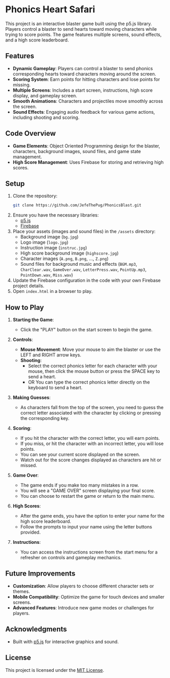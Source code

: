 # Phonics Heart Safari

This project is an interactive blaster game built using the p5.js library. Players control a blaster to send hearts toward moving characters while trying to score points. 
The game features multiple screens, sound effects, and a high score leaderboard.

## Features

- **Dynamic Gameplay**: Players can control a blaster to send phonics corresponding hearts toward characters moving around the screen.
- **Scoring System**: Earn points for hitting characters and lose points for missing.
- **Multiple Screens**: Includes a start screen, instructions, high score display, and gameplay screen.
- **Smooth Animations**: Characters and projectiles move smoothly across the screen.
- **Sound Effects**: Engaging audio feedback for various game actions, including shooting and scoring.

## Code Overview
- **Game Elements**: Object Oriented Programming design for the blaster, characters, background images, sound files, and game state management.
- **High Score Management**: Uses Firebase for storing and retrieving high scores.

## Setup

1. Clone the repository:
   ```bash
   git clone https://github.com/JefeThePug/PhonicsBlast.git
   ```
2. Ensure you have the necessary libraries:
   - [p5.js](https://p5js.org/)
   - [Firebase](https://firebase.google.com/)
3. Place your assets (images and sound files) in the `/assets` directory:
   - Background image (`bg.jpg`)
   - Logo image (`logo.jpg`)
   - Instruction image (`instruc.jpg`)
   - High score background image (`highscore.jpg`)
   - Character images (`A.png`, `B.png`, ..., `Z.png`)
   - Sound files for background music and effects (`BGM.mp3`, `CharClear.wav`, `GameOver.wav`, `LetterPress.wav`, `PointUp.mp3`, `PointDown.wav`, `Miss.wav`)
4. Update the Firebase configuration in the code with your own Firebase project details.
5. Open `index.html` in a browser to play.

## How to Play

1. **Starting the Game**: 
   - Click the "PLAY" button on the start screen to begin the game.
   
2. **Controls**:
   - **Mouse Movement**: Move your mouse to aim the blaster or use the LEFT and RIGHT arrow keys.
   - **Shooting**:
     - Select the correct phonics letter for each character with your mouse, then click the mouse button or press the SPACE key to send a heart.
     - OR You can type the correct phonics letter directly on the keyboard to send a heart.

3. **Making Guesses**:
   - As characters fall from the top of the screen, you need to guess the correct letter associated with the character by clicking or pressing the corresponding key.
   

4. **Scoring**:
   - If you hit the character with the correct letter, you will earn points.
   - If you miss, or hit the character with an incorrect letter, you will lose points.
   - You can see your current score displayed on the screen.
   - Watch out for the score changes displayed as characters are hit or missed.

6. **Game Over**:
   - The game ends if you make too many mistakes in a row.
   - You will see a "GAME OVER" screen displaying your final score.
   - You can choose to restart the game or return to the main menu.

7. **High Scores**:
   - After the game ends, you have the option to enter your name for the high score leaderboard.
   - Follow the prompts to input your name using the letter buttons provided.

8. **Instructions**:
   - You can access the instructions screen from the start menu for a refresher on controls and gameplay mechanics.

## Future Improvements

- **Customization**: Allow players to choose different character sets or themes.
- **Mobile Compatibility**: Optimize the game for touch devices and smaller screens.
- **Advanced Features**: Introduce new game modes or challenges for players.

## Acknowledgments

- Built with [p5.js](https://p5js.org/) for interactive graphics and sound.

## License

This project is licensed under the [MIT License](LICENSE).
